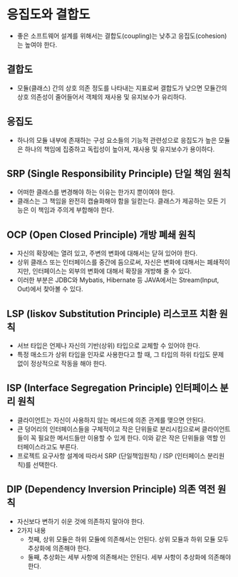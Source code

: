 # 응집도와 결합도
- 좋은 소프트웨어 설계를 위해서는 결합도(coupling)는 낮추고 응집도(cohesion)는 높여야 한다.

## 결합도
- 모듈(클래스) 간의 상호 의존 정도를 나타내는 지표로써 결합도가 낮으면 모듈간의 상호 의존성이 줄어들어서 객체의 재사용 및 유지보수가 유리하다.

## 응집도
- 하나의 모듈 내부에 존재하는 구성 요소들의 기능적 관련성으로 응집도가 높은 모듈은 하나의 책임에 집중하고 독립성이 높아져, 재사용 및 유지보수가 용이하다.

## SRP (Single Responsibility Principle) 단일 책임 원칙
- 어떠한 클래스를 변경해야 하는 이유는 한가지 뿐이여야 한다.
- 클래스는 그 책임을 완전히 캡슐화해야 함을 일컫는다. 클래스가 제공하는 모든 기능은 이 책임과 주의게 부합해야 한다.

## OCP (Open Closed Principle) 개방 폐쇄 원칙
- 자신의 확장에는 열려 있고, 주변의 변화에 대해서는 닫혀 있어야 한다.
- 상위 클래스 또는 인터페이스를 중간에 둠으로써, 자신은 변화에 대해서는 폐쇄적이지만, 인터페이스는 외부의 변화에 대해서 확장을 개방해 줄 수 있다.
- 이러한 부분은 JDBC와 Mybatis, Hibernate 등 JAVA에서는 Stream(Input, Out)에서 찾아볼 수 있다.

## LSP (liskov Substitution Principle) 리스코프 치환 원칙
- 서브 타입은 언제나 자신의 기반(상위) 타입으로 교체할 수 있어야 한다.
- 특정 매소드가 상위 타입을 인자로 사용한다고 할 때, 그 타입의 하위 타입도 문제 없이 정상적으로 작동을 해야 한다.

## ISP (Interface Segregation Principle) 인터페이스 분리 원칙
- 클라이언트는 자신이 사용하지 않는 메서드에 의존 관계를 맺으면 안된다.
- 큰 덩어리의 인터페이스들을 구체적이고 작은 단위들로 분리시킴으로써 클라이언트들이 꼭 필요한 메서드들만 이용할 수 있게 한다. 이와 같은 작은 단위들을 역할 인터페이스라고도 부른다.
- 프로젝트 요구사항 설계에 따라서 SRP (단일책임원칙) / ISP (인터페이스 분리원칙)를 선택한다.

## DIP (Dependency Inversion Principle) 의존 역전 원칙
- 자신보다 변하기 쉬운 것에 의존하지 말아야 한다.
- 2가지 내용
	- 첫째, 상위 모듈은 하위 모듈에 의존해서는 안된다. 상위 모듈과 하위 모듈 모두 추상화에 의존해야 한다.
	- 둘째, 추상화는 세부 사항에 의존해서는 안된다. 세부 사항이 추상화에 의존해야 한다.

